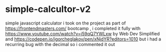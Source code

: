 # simple-calcultor-v2
simple javascript calculator
i took on the project as part of https://frontendmasters.com/ bootcamp , i completed it fully with
https://www.youtube.com/watch?v=j59qQ7YWLxw by 
Web Dev Simplified and https://codepen.io/igorcheglakov/pen/xNjdYR?editors=1010
but i had a recurring bug with the decimal so i commented it out 

